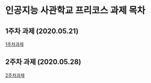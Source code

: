 # 인공지능 사관학교 프리코스 과제 목차

## 1주차 과제 (2020.05.21)

[1주차과제](https://github.com/Taeyeop-Kim-96/Pre-course-assignment/blob/master/1week.ipynb "Go 1주차")

## 2주차 과제 (2020.05.28)

[2주차과제](https://github.com/Taeyeop-Kim-96/Pre-course-assignment/blob/master/2Week.ipynb "Go 2주차")
